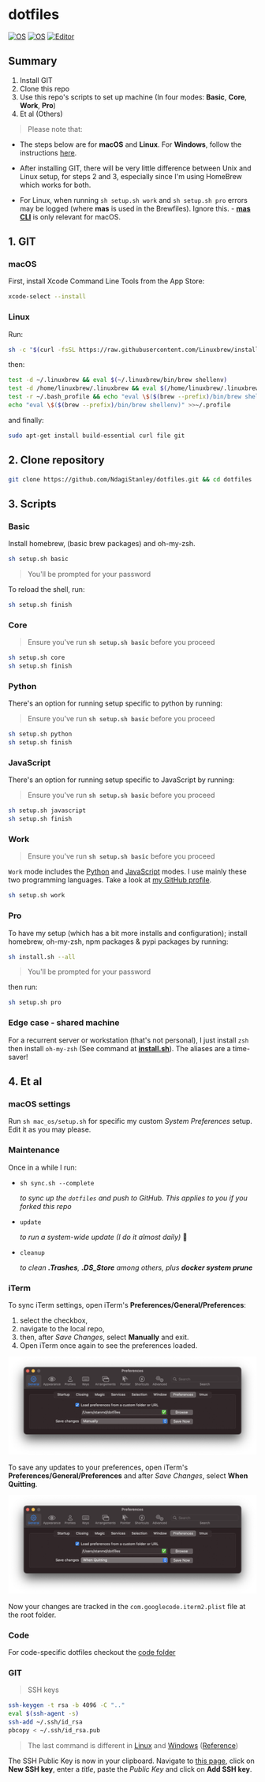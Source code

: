 # dotfiles

[![OS](https://img.shields.io/badge/OS-macOS-informational?style=flat-square&logo=apple&logoColor=white)](https://en.wikipedia.org/wiki/MacOS)
[![OS](https://img.shields.io/badge/OS-Linux-informational?style=flat-square&logo=linux&logoColor=white)](https://en.wikipedia.org/wiki/Linux)
[![Editor](https://img.shields.io/badge/Editor-VSCode-blue?style=flat-square&logo=visual-studio-code&logoColor=white)](https://code.visualstudio.com/)

## Summary

1. Install GIT
2. Clone this repo
3. Use this repo's scripts to set up machine (In four modes: **Basic**, **Core**, **Work**, **Pro**)
4. Et al (Others)

> Please note that:

- The steps below are for **macOS** and **Linux**. For **Windows**, follow the instructions [here](/windows_os).

- After installing GIT, there will be very little difference between Unix and Linux setup, for steps 2 and 3, especially since I'm using HomeBrew which works for both.

- For Linux, when running `sh setup.sh work` and `sh setup.sh pro` errors may be logged (where **mas** is used in the Brewfiles). Ignore this. - [**mas CLI**](https://github.com/mas-cli/mas) is only relevant for macOS.

## 1. GIT

### macOS

First, install Xcode Command Line Tools from the App Store:

```sh
xcode-select --install
```

### Linux

Run:

```bash
sh -c "$(curl -fsSL https://raw.githubusercontent.com/Linuxbrew/install/master/install.sh)"
```

then:

```bash
test -d ~/.linuxbrew && eval $(~/.linuxbrew/bin/brew shellenv)
test -d /home/linuxbrew/.linuxbrew && eval $(/home/linuxbrew/.linuxbrew/bin/brew shellenv)
test -r ~/.bash_profile && echo "eval \$($(brew --prefix)/bin/brew shellenv)" >>~/.bash_profile
echo "eval \$($(brew --prefix)/bin/brew shellenv)" >>~/.profile
```

and finally:

```bash
sudo apt-get install build-essential curl file git
```

## 2. Clone repository

```sh
git clone https://github.com/NdagiStanley/dotfiles.git && cd dotfiles
```

## 3. Scripts

### Basic

Install homebrew, (basic brew packages) and oh-my-zsh.

```sh
sh setup.sh basic
```

> You'll be prompted for your password

To reload the shell, run:

```sh
sh setup.sh finish
```

### Core

> Ensure you've run **`sh setup.sh basic`** before you proceed

```sh
sh setup.sh core
sh setup.sh finish
```

### Python

There's an option for running setup specific to python by running:

> Ensure you've run **`sh setup.sh basic`** before you proceed

```sh
sh setup.sh python
sh setup.sh finish
```

### JavaScript

There's an option for running setup specific to JavaScript by running:

> Ensure you've run **`sh setup.sh basic`** before you proceed

```sh
sh setup.sh javascript
sh setup.sh finish
```

### Work

> Ensure you've run **`sh setup.sh basic`** before you proceed

`Work` mode includes the [Python](#python) and [JavaScript](#javascript) modes. I use mainly these two programming languages. Take a look at [my GitHub profile](https://github.com/NdagiStanley/NdagiStanley#--hello-world).

```sh
sh setup.sh work
```

### Pro

To have my setup (which has a bit more installs and configuration); install homebrew, oh-my-zsh, npm packages & pypi packages by running:

```bash
sh install.sh --all
```

> You'll be prompted for your password

then run:

```bash
sh setup.sh pro
```

### Edge case - shared machine

For a recurrent server or workstation (that's not personal), I just install `zsh` then install `oh-my-zsh` (See command at [**install.sh**](install.sh#L14)). The aliases are a time-saver!

## 4. Et al

### macOS settings

Run `sh mac_os/setup.sh` for specific my custom _System Preferences_ setup. Edit it as you may please.

### Maintenance

Once in a while I run:

- `sh sync.sh --complete`

    _to sync up the `dotfiles` and push to GitHub. This applies to you if you forked this repo_

- `update`

    _to run a system-wide update (I do it almost daily)_ 🙂

- `cleanup`

    _to clean **.Trashes**, **.DS_Store** among others, plus **docker system prune**_

### iTerm

To sync iTerm settings, open iTerm's **Preferences/General/Preferences**:

1. select the checkbox,
2. navigate to the local repo,
3. then, after _Save Changes_, select **Manually** and exit.
4. Open iTerm once again to see the preferences loaded.

![iTerm preferences](iterm.png)

To save any updates to your preferences, open iTerm's **Preferences/General/Preferences** and after _Save Changes_, select **When Quitting**.


![Saving iTerm preferences](iterm2.png)

Now your changes are tracked in the `com.googlecode.iterm2.plist` file at the root folder.

### Code

For code-specific dotfiles checkout the [code folder](/code)

### GIT

> SSH keys

```bash
ssh-keygen -t rsa -b 4096 -C ".."
eval $(ssh-agent -s)
ssh-add ~/.ssh/id_rsa
pbcopy < ~/.ssh/id_rsa.pub
```

> The last command is different in [Linux](/linux_os#git) and [Windows](/windows_os#git) ([Reference](https://help.github.com/en/articles/adding-a-new-ssh-key-to-your-github-account))

The SSH Public Key is now in your clipboard. Navigate to [this page](https://github.com/settings/keys), click on **New SSH key**, enter a _title_, paste the _Public Key_ and click on **Add SSH key**.
